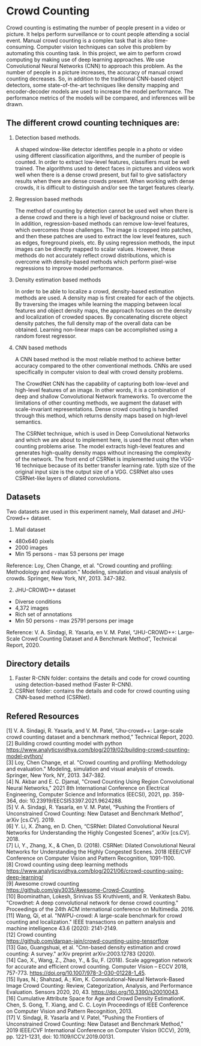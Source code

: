 # Crowd Counting

Crowd counting is estimating the number of people present in a video or picture. It helps perform surveillance or to count people attending a social event. Manual crowd counting is a complex task that is also time-consuming. Computer vision techniques can solve this problem by automating this counting task. In this project, we aim to perform crowd computing by making use of deep learning approaches. We use Convolutional Neural Networks (CNN) to approach this problem. As the number of people in a picture increases, the accuracy of manual crowd counting decreases. So, in addition to the traditional CNN-based object detectors, some state-of-the-art techniques like density mapping and encoder-decoder models are used to increase the model performance. The performance metrics of the models will be compared, and inferences will be drawn.

## The different crowd counting techniques are:
1. Detection based methods.

	A shaped window-like detector identifies people in a photo or video using different classification algorithms, and the number of people is counted. In order to extract low-level features, classifiers must be well trained.
The algorithms used to detect faces in pictures and videos work well when there is a dense crowd present, but fail to give satisfactory results when there are dense crowds present. When working with dense crowds, it is difficult to distinguish and/or see the target features clearly.

2. Regression based methods

	The method of counting by detection cannot be used well when there is a dense crowd and there is a high level of background noise or clutter. In addition, regression-based methods can remove low-level features, which overcomes those challenges.
The image is cropped into patches, and then these patches are used to extract the low level features, such as edges, foreground pixels, etc. By using regression methods, the input images can be directly mapped to scalar values. However, these methods do not accurately reflect crowd distributions, which is overcome with density-based methods which perform pixel-wise regressions to improve model performance.

3. Density estimation based methods
  
	In order to be able to localize a crowd, density-based estimation methods are used. A density map is first created for each of the objects. By traversing the images while learning the mapping between local features and object density maps, the approach focuses on the density and localization of crowded spaces. By concatenating discrete object density patches, the full density map of the overall data can be obtained. Learning non-linear maps can be accomplished using a random forest regressor.

4. CNN based methods

	A CNN based method is the most reliable method to achieve better accuracy compared to the other conventional methods. CNNs are used specifically in computer vision to deal with crowd density problems.

	The CrowdNet CNN has the capability of capturing both low-level and high-level features of an image. In other words, it is a combination of deep and shallow Convolutional Network frameworks. To overcome the limitations of other counting methods, we augment the dataset with scale-invariant representations. Dense crowd counting is handled through this method, which returns density maps based on high-level semantics.

	The CSRNet technique, which is used in Deep Convolutional Networks and which we are about to implement here, is used the most often when counting problems arise. The model extracts high-level features and generates high-quality density maps without increasing the complexity of the network. The front end of CSRNet is implemented using the VGG-16 technique because of its better transfer learning rate. 1/pth size of the original input size is the output size of a VGG. CSRNet also uses CSRNet-like layers of dilated convolutions.
  
## Datasets
Two datasets are used in this experiment namely, Mall dataset and JHU-Crowd++ dataset.

1. Mall dataset
- 480x640 pixels
- 2000 images
- Min 15 persons - max 53 persons per image
 
Reference: Loy, Chen Change, et al. "Crowd counting and profiling: Methodology and evaluation." Modeling, simulation and visual analysis of crowds. Springer, New York, NY, 2013. 347-382.

2. JHU-CROWD++ dataset
- Diverse conditions
- 4,372 images
- Rich set of annotations
- Min 50 persons - max 25791 persons per image

Reference: V. A. Sindagi, R. Yasarla, en V. M. Patel, “JHU-CROWD++: Large-Scale Crowd Counting Dataset and A Benchmark Method”, Technical Report, 2020.

## Directory details
1. Faster R-CNN folder: contains the details and code for crowd counting using detection-based method (Faster R-CNN).
2. CSRNet folder: contains the details and code for crowd counting using CNN-based method (CSRNet).

## Refered Resources  
[1] V. A. Sindagi, R. Yasarla, and V. M. Patel, “Jhu-crowd++: Large-scale crowd counting dataset and a benchmark method,” Technical Report, 2020.  
[2] Building crowd counting model with python  
https://www.analyticsvidhya.com/blog/2019/02/building-crowd-counting-model-python/  
[3] Loy, Chen Change, et al. "Crowd counting and profiling: Methodology and evaluation." Modeling, simulation and visual analysis of crowds. Springer, New York, NY, 2013. 347-382.  
[4] N. Akbar and E. C. Djamal, "Crowd Counting Using Region Convolutional Neural Networks," 2021 8th International Conference on Electrical Engineering, Computer Science and Informatics (EECSI), 2021, pp. 359-364, doi: 10.23919/EECSI53397.2021.9624288.  
[5] V. A. Sindagi, R. Yasarla, en V. M. Patel, “Pushing the Frontiers of Unconstrained Crowd Counting: New Dataset and Benchmark Method”, arXiv [cs.CV]. 2019.  
[6] Y. Li, X. Zhang, en D. Chen, “CSRNet: Dilated Convolutional Neural Networks for Understanding the Highly Congested Scenes”, arXiv [cs.CV]. 2018.  
[7] Li, Y., Zhang, X., & Chen, D. (2018). CSRNet: Dilated Convolutional Neural Networks for Understanding the Highly Congested Scenes. 2018 IEEE/CVF Conference on Computer Vision and Pattern Recognition, 1091-1100.  
[8] Crowd counting using deep learning methods    
https://www.analyticsvidhya.com/blog/2021/06/crowd-counting-using-deep-learning/  
[9] Awesome crowd counting  
 https://github.com/gjy3035/Awesome-Crowd-Counting.  
[10] Boominathan, Lokesh, Srinivas SS Kruthiventi, and R. Venkatesh Babu. "Crowdnet: A deep convolutional network for dense crowd counting." Proceedings of the 24th ACM international conference on Multimedia. 2016.  
[11] Wang, Qi, et al. "NWPU-crowd: A large-scale benchmark for crowd counting and localization." IEEE transactions on pattern analysis and machine intelligence 43.6 (2020): 2141-2149.  
[12] Crowd counting  
https://github.com/darpan-jain/crowd-counting-using-tensorflow  
[13] Gao, Guangshuai, et al. "Cnn-based density estimation and crowd counting: A survey." arXiv preprint arXiv:2003.12783 (2020).  
[14] Cao, X., Wang, Z., Zhao, Y., & Su, F. (2018). Scale aggregation network for accurate and efficient crowd counting. Computer Vision – ECCV 2018, 757-773. https://doi.org/10.1007/978-3-030-01228-1_45.  
[15] Ilyas, N.; Shahzad, A.; Kim, K. Convolutional-Neural Network-Based Image Crowd Counting: Review, Categorization, Analysis, and Performance Evaluation. Sensors 2020, 20, 43. https://doi.org/10.3390/s20010043.  
[16] Cumulative Attribute Space for Age and Crowd Density EstimationK. Chen, S. Gong, T. Xiang, and C. C. Loyin Proceedings of IEEE Conference on Computer Vision and Pattern Recognition, 2013.  
[17] V. Sindagi, R. Yasarla and V. Patel, "Pushing the Frontiers of Unconstrained Crowd Counting: New Dataset and Benchmark Method," 2019 IEEE/CVF International Conference on Computer Vision (ICCV), 2019, pp. 1221-1231, doi: 10.1109/ICCV.2019.00131. 
